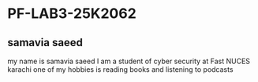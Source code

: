 # PF-LAB3-25K2062
## samavia saeed
my name is samavia saeed 
I am a student of cyber security at Fast NUCES karachi 
one of my hobbies is reading books and listening to podcasts 



